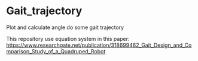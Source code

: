 # Gait_trajectory
Plot and calculate angle do some gait trajectory

This repository use equation system in this paper: https://www.researchgate.net/publication/318699462_Gait_Design_and_Comparison_Study_of_a_Quadruped_Robot
